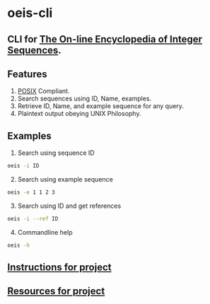 # oeis-cli

## CLI for [The On-line Encyclopedia of Integer Sequences](https://oeis.org/).

## Features

1. [POSIX](http://get.posixcertified.ieee.org/) Compliant.
2. Search sequences using ID, Name, examples.
3. Retrieve ID, Name, and example sequence for any query.
4. Plaintext output obeying UNIX Philosophy.

## Examples

1. Search using sequence ID

```sh
oeis -i ID
```

2. Search using example sequence

```sh
oeis -e 1 1 2 3
```

3. Search using ID and get references

```sh
oeis -i --ref ID
```

4. Commandline help

```sh
oeis -h
```

## [Instructions for project](./INSTRUCTIONS.md)

## [Resources for project](./RESOURCES.md)
